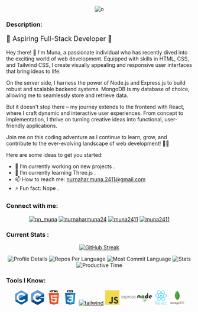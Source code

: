 <p align="center">
<div align="center" >
 <img height="400" width="100%"" src="https://i.ibb.co/TKp7cwP/Black-White-Modern-Personal-Branding-Youtube-Banner.png" alt="o" alt="Banner Image">
  
</div>

<h3 align="left">Description:</h3>
<p style="font-size: 18px;">
  🚀 Aspiring Full-Stack Developer 🚀

  Hey there! 👋 I'm Muna, a passionate individual who has recently dived into the exciting world of web development. Equipped with skills in HTML, CSS, and Tailwind CSS, I create visually appealing and responsive user interfaces that bring ideas to life.

  On the server side, I harness the power of Node.js and Express.js to build robust and scalable backend systems. MongoDB is my database of choice, allowing me to seamlessly store and retrieve data.

  But it doesn't stop there – my journey extends to the frontend with React, where I craft dynamic and interactive user experiences. From concept to implementation, I thrive on turning creative ideas into functional, user-friendly applications.

  Join me on this coding adventure as I continue to learn, grow, and contribute to the ever-evolving landscape of web development! 🚀✨
</p>



Here are some ideas to get you started:

- 🔭 I’m currently working on new projects .
- 🌱 I’m currently learning Three.js .
- 📫 How to reach me: nurnahar.muna.2411@gmail.com
- ⚡ Fun fact: Nope .

<h3 align="left">Connect with me:</h3>
<p align="center">
<a href="https://instagram.com/nn_muna" target="blank"><img align="center" src="https://raw.githubusercontent.com/rahuldkjain/github-profile-readme-generator/master/src/images/icons/Social/instagram.svg" alt="nn_muna" height="30" width="40" /></a>
<a href="https://www.codechef.com/users/nurnaharmuna24" target="blank"><img align="center" src="https://cdn.jsdelivr.net/npm/simple-icons@3.1.0/icons/codechef.svg" alt="nurnaharmuna24" height="30" width="40" /></a>
<a href="https://www.hackerrank.com/muna2411" target="blank"><img align="center" src="https://raw.githubusercontent.com/rahuldkjain/github-profile-readme-generator/master/src/images/icons/Social/hackerrank.svg" alt="muna2411" height="30" width="40" /></a>
<a href="https://codeforces.com/profile/muna2411" target="blank"><img align="center" src="https://raw.githubusercontent.com/rahuldkjain/github-profile-readme-generator/master/src/images/icons/Social/codeforces.svg" alt="muna2411" height="30" width="40" /></a>
</p>

<h3 align="left">Current Stats :</h3>
<p align="center">
  <a href="https://git.io/streak-stats">
<img src="https://github-readme-streak-stats.herokuapp.com?user=muna2411&theme=shadow-blue" alt="GitHub Streak" />
  </a>
</p>

<div align="center">
  <img src="http://github-profile-summary-cards.vercel.app/api/cards/profile-details?username=muna2411&theme=nord_bright" alt="Profile Details">
  <img src="http://github-profile-summary-cards.vercel.app/api/cards/repos-per-language?username=muna2411&theme=nord_bright" alt="Repos Per Language">
  <img src="http://github-profile-summary-cards.vercel.app/api/cards/most-commit-language?username=muna2411&theme=nord_bright" alt="Most Commit Language">
  <img src="http://github-profile-summary-cards.vercel.app/api/cards/stats?username=muna2411&theme=nord_bright" alt="Stats">
  <img src="http://github-profile-summary-cards.vercel.app/api/cards/productive-time?username=muna2411&theme=nord_bright&utcOffset=8" alt="Productive Time">
</div>







<h3 align="left">Tools I Know:</h3>
<p align="center">
  <a href="https://www.cprogramming.com/" target="_blank" rel="noreferrer"><img src="https://raw.githubusercontent.com/devicons/devicon/master/icons/c/c-original.svg" alt="c" width="40" height="40"/></a>
  <a href="https://www.w3schools.com/cpp/" target="_blank" rel="noreferrer"><img src="https://raw.githubusercontent.com/devicons/devicon/master/icons/cplusplus/cplusplus-original.svg" alt="cplusplus" width="40" height="40"/></a>
  <a href="https://www.w3.org/html/" target="_blank" rel="noreferrer"><img src="https://raw.githubusercontent.com/devicons/devicon/master/icons/html5/html5-original-wordmark.svg" alt="html5" width="40" height="40"/></a>
  <a href="https://www.w3schools.com/css/" target="_blank" rel="noreferrer"><img src="https://raw.githubusercontent.com/devicons/devicon/master/icons/css3/css3-original-wordmark.svg" alt="css3" width="40" height="40"/></a>
   <a href="https://tailwindcss.com/" target="_blank" rel="noreferrer"><img src="https://www.vectorlogo.zone/logos/tailwindcss/tailwindcss-icon.svg" alt="tailwind" width="40" height="40"/></a>
   <a href="https://developer.mozilla.org/en-US/docs/Web/JavaScript" target="_blank" rel="noreferrer"><img src="https://raw.githubusercontent.com/devicons/devicon/master/icons/javascript/javascript-original.svg" alt="javascript" width="40" height="40"/></a>
  <a href="https://expressjs.com" target="_blank" rel="noreferrer"><img src="https://raw.githubusercontent.com/devicons/devicon/master/icons/express/express-original-wordmark.svg" alt="express" width="40" height="40"/></a>
  <a href="https://nodejs.org" target="_blank" rel="noreferrer"><img src="https://raw.githubusercontent.com/devicons/devicon/master/icons/nodejs/nodejs-original-wordmark.svg" alt="nodejs" width="40" height="40"/></a>
  <a href="https://reactjs.org/" target="_blank" rel="noreferrer"><img src="https://raw.githubusercontent.com/devicons/devicon/master/icons/react/react-original-wordmark.svg" alt="react" width="40" height="40"/></a>
   <a href="https://www.mongodb.com/" target="_blank" rel="noreferrer"><img src="https://raw.githubusercontent.com/devicons/devicon/master/icons/mongodb/mongodb-original-wordmark.svg" alt="mongodb" width="40" height="40"/></a>
 
</p>

